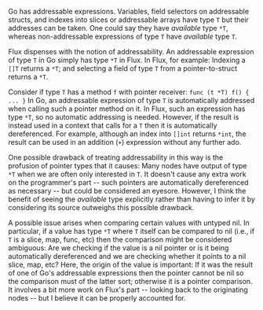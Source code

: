 Go has addressable expressions.  Variables, field selectors on addressable structs, and indexes into slices or addressable arrays have type `T` but their addresses can be taken.  One could say they have _available_ type `*T`, whereas non-addressable expressions of type `T` have _available_ type `T`.

Flux dispenses with the notion of addressability.  An addressable expression of type `T` in Go simply has type `*T` in Flux.  In Flux, for example:  Indexing a `[]T` returns a `*T`; and selecting a field of type `T` from a pointer-to-struct returns a `*T`.

Consider if type `T` has a method `f` with pointer receiver:  `func (t *T) f() { ... }`  In Go, an addressable expression of type `T` is automatically addressed when calling such a pointer method on it.  In Flux, such an expression has type `*T`, so no automatic addressing is needed.  However, if the result is instead used in a context that calls for a `T` then it is automatically dereferenced.  For example, although an index into `[]int` returns `*int`, the result can be used in an addition (`+`) expression without any further ado.

One possible drawback of treating addressability in this way is the profusion of pointer types that it causes:  Many nodes have output of type `*T` when we are often only interested in `T`.  It doesn't cause any extra work on the programmer's part -- such pointers are automatically dereferenced as necessary -- but could be considered an eyesore.  However, I think the benefit of seeing the _available_ type explicitly rather than having to infer it by considering its source outweighs this possible drawback.

A possible issue arises when comparing certain values with untyped nil.  In particular, if a value has type `*T` where `T` itself can be compared to nil (i.e., if `T` is a slice, map, func, etc) then the comparison might be considered ambiguous:  Are we checking if the value is a nil pointer or is it being automatically dereferenced and we are checking whether it points to a nil slice, map, etc?  Here, the origin of the value is important:  If it was the result of one of Go's addressable expressions then the pointer cannot be nil so the comparison must of the latter sort; otherwise it is a pointer comparison.  It involves a bit more work on Flux's part -- looking back to the originating nodes -- but I believe it can be properly accounted for.